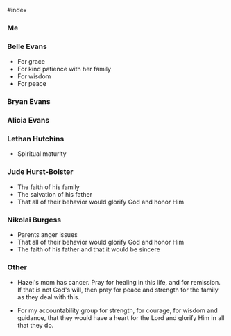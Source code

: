 #index

### Me

### Belle Evans

- For grace
- For kind patience with her family
- For wisdom
- For peace

### Bryan Evans

### Alicia Evans

### Lethan Hutchins

- Spiritual maturity

###  Jude Hurst-Bolster

- The faith of his family
- The salvation of his father
- That all of their behavior would glorify God and honor Him

### Nikolai Burgess

- Parents anger issues
- That all of their behavior would glorify God and honor Him
- The faith of his father and that it would be sincere

### Other

- Hazel's mom has cancer. Pray for healing in this life, and for remission. If that is not God's will, then pray for peace and strength for the family as they deal with this.

- For my accountability group for strength, for courage, for wisdom and guidance, that they would have a heart for the Lord and glorify Him in all that they do.

